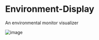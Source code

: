 # Environment-Display
An environmental monitor visualizer

![image](https://user-images.githubusercontent.com/32116122/227586909-1f214df0-f90f-4cda-9de8-994260cdc5ba.png)
